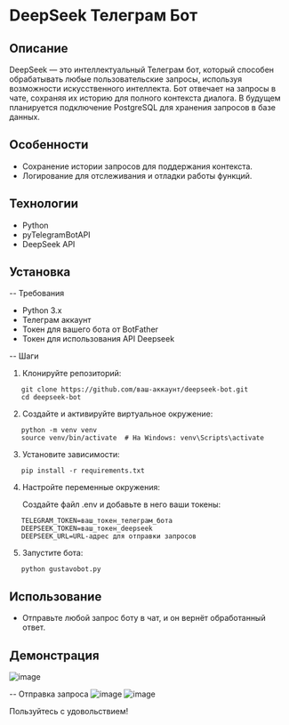 # DeepSeek Телеграм Бот

## Описание

DeepSeek — это интеллектуальный Телеграм бот, который способен обрабатывать любые пользовательские запросы, используя возможности искусственного интеллекта. Бот отвечает на запросы в чате, сохраняя их историю для полного контекста диалога. В будущем планируется подключение PostgreSQL для хранения запросов в базе данных.

## Особенности

- Сохранение истории запросов для поддержания контекста.
- Логирование для отслеживания и отладки работы функций.

## Технологии

- Python
- pyTelegramBotAPI
- DeepSeek API

## Установка

-- Требования

- Python 3.x
- Телеграм аккаунт
- Токен для вашего бота от BotFather
- Токен для использования API Deepseek

-- Шаги

1. Клонируйте репозиторий:

   
```
   git clone https://github.com/ваш-аккаунт/deepseek-bot.git
   cd deepseek-bot
```
   

2. Создайте и активируйте виртуальное окружение:

   
```
   python -m venv venv
   source venv/bin/activate  # На Windows: venv\Scripts\activate
```

3. Установите зависимости:

   
```
   pip install -r requirements.txt
```

4. Настройте переменные окружения:

   Создайте файл .env и добавьте в него ваши токены:

```   
   TELEGRAM_TOKEN=ваш_токен_телеграм_бота
   DEEPSEEK_TOKEN=ваш_токен_deepseek
   DEEPSEEK_URL=URL-адрес для отправки запросов
```   

5. Запустите бота:

   
```
   python gustavobot.py
```

## Использование

- Отправьте любой запрос боту в чат, и он вернёт обработанный ответ.

## Демонстрация

![image](https://github.com/user-attachments/assets/60a5804b-661e-4675-bf25-2687930414bb)

-- Отправка запроса
![image](https://github.com/user-attachments/assets/f4ea1fc1-3061-4b3a-90e2-791573f6c992)
![image](https://github.com/user-attachments/assets/9f79f594-5238-4d60-be40-a692b6099695)



Пользуйтесь с удовольствием!
